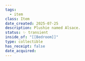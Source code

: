 ```yaml
---
tags:
  - item
class: Item
date_created: 2025-07-25
description: Plushie named Alsace.
status: ✨ transient
inside_of: "[[Bedroom]]"
type: collectible
has_receipt: false
date_acquired:
---
```

